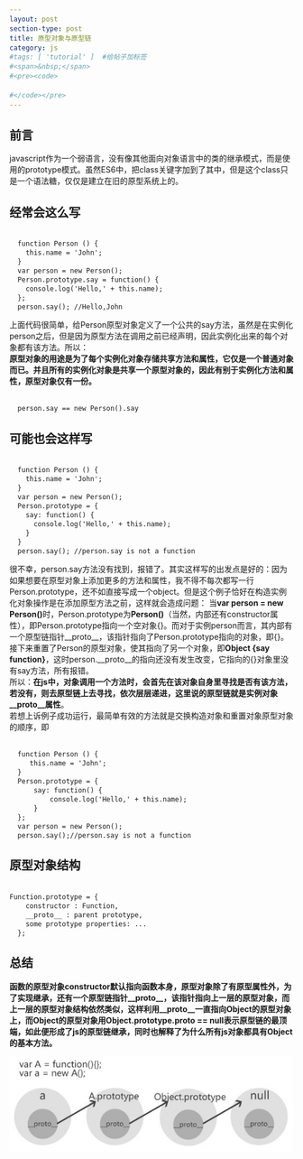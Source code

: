 ```yaml
---
layout: post
section-type: post
title: 原型对象与原型链
category: js
#tags: [ 'tutorial' ]  #给帖子加标签
#<span>&nbsp;</span>
#<pre><code>

#</code></pre>
---
```


##  前言

javascript作为一个弱语言，没有像其他面向对象语言中的类的继承模式，而是使用的prototype模式。虽然ES6中，把class关键字加到了其中，但是这个class只是一个语法糖，仅仅是建立在旧的原型系统上的。

##  经常会这么写
<pre><code>
  function Person () {
    this.name = 'John';
  }
  var person = new Person();
  Person.prototype.say = function() {
    console.log('Hello,' + this.name);
  };
  person.say(); //Hello,John
</code></pre>
上面代码很简单，给Person原型对象定义了一个公共的say方法，虽然是在实例化person之后，但是因为原型方法在调用之前已经声明，因此实例化出来的每个对象都有该方法。所以：
<br>
<strong>原型对象的用途是为了每个实例化对象存储共享方法和属性，它仅是一个普通对象而已。并且所有的实例化对象是共享一个原型对象的，因此有别于实例化方法和属性，原型对象仅有一份。</strong>
<pre><code>
  person.say == new Person().say
</code></pre>

##  可能也会这样写
<pre><code>
  function Person () {
    this.name = 'John';
  }
  var person = new Person();
  Person.prototype = {
    say: function() {
      console.log('Hello,' + this.name);
    }
  }
  person.say(); //person.say is not a function
</code></pre>
很不幸，person.say方法没有找到，报错了。其实这样写的出发点是好的：因为如果想要在原型对象上添加更多的方法和属性，我不得不每次都写一行Person.prototype，还不如直接写成一个object。但是这个例子恰好在构造实例化对象操作是在添加原型方法之前，这样就会造成问题：
当<strong>var person = new Person()</strong>时，Person.prototype为<strong>Person()</strong>（当然，内部还有constructor属性），即Person.prototype指向一个空对象{}。而对于实例person而言，其内部有一个原型链指针__proto__，该指针指向了Person.prototype指向的对象，即{}。接下来重置了Person的原型对象，使其指向了另一个对象，即<strong>Object {say function}</strong>，这时person.__proto__的指向还没有发生改变，它指向的{}对象里没有say方法，所有报错。
<br>
所以：<strong>在js中，对象调用一个方法时，会首先在该对象自身里寻找是否有该方法，若没有，则去原型链上去寻找，依次层层递进，这里说的原型链就是实例对象__proto__属性</strong>。
<br>
若想上诉例子成功运行，最简单有效的方法就是交换构造对象和重置对象原型对象的顺序，即
<pre><code>
  function Person () {
     this.name = 'John';
  }
  Person.prototype = {
      say: function() {
          console.log('Hello,' + this.name);
      }
  };
  var person = new Person();
  person.say();//person.say is not a function
</code></pre>

##  原型对象结构

<pre><code>
Function.prototype = {
    constructor : Function,
    __proto__ : parent prototype,
    some prototype properties: ...
  };
</code></pre>

##  总结

<strong>函数的原型对象constructor默认指向函数本身，原型对象除了有原型属性外，为了实现继承，还有一个原型链指针__proto__，该指针指向上一层的原型对象，而上一层的原型对象结构依然类似，这样利用__proto__一直指向Object的原型对象上，而Object的原型对象用Object.prototype.__proto__ == null表示原型链的最顶端，如此便形成了js的原型链继承，同时也解释了为什么所有js对象都具有Object的基本方法。</strong>

<img src="/img/blog/prototype-chain.jpg" alt="原型链">

